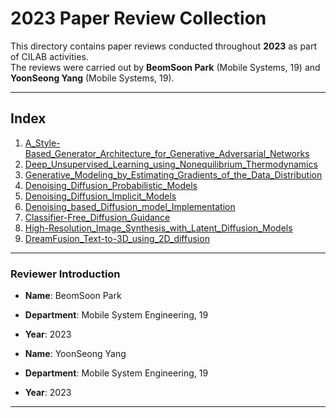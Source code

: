 # 2023 Paper Review Collection

This directory contains paper reviews conducted throughout **2023** as part of CILAB activities.  
The reviews were carried out by **BeomSoon Park** (Mobile Systems, 19) and **YoonSeong Yang** (Mobile Systems, 19).



---
## Index



1. [A_Style-Based_Generator_Architecture_for_Generative_Adversarial_Networks](./2023-06-28/)
2. [Deep_Unsupervised_Learning_using_Nonequilibrium_Thermodynamics](./2023-07-05/) 
3. [Generative_Modeling_by_Estimating_Gradients_of_the_Data_Distribution](./2023-07-12/)
4. [Denoising_Diffusion_Probabilistic_Models](./2023-07-19/)
5. [Denoising_Diffusion_Implicit_Models](./2023-07-26/)
6. [Denoising_based_Diffusion_model_Implementation](./2023-08-02/)
7. [Classifier-Free_Diffusion_Guidance](./2023-08-09/)
8. [High-Resolution_Image_Synthesis_with_Latent_Diffusion_Models](./2023-08-23/)
9. [DreamFusion_Text-to-3D_using_2D_diffusion](./2023-08-30/)




---



### Reviewer Introduction

- **Name**: BeomSoon Park  
- **Department**: Mobile System Engineering, 19
- **Year**: 2023


  
- **Name**: YoonSeong Yang  
- **Department**: Mobile System Engineering, 19
- **Year**: 2023


---
